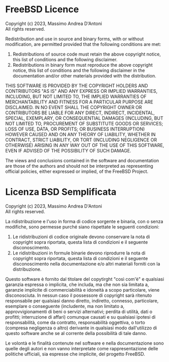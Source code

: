 # FreeBSD Licence

Copyright (c) 2023, Massimo Andrea D'Antoni  
All rights reserved.

Redistribution and use in source and binary forms, with or without
modification, are permitted provided that the following conditions are met:

1. Redistributions of source code must retain the above copyright
   notice, this list of conditions and the following disclaimer.
2. Redistributions in binary form must reproduce the above copyright
   notice, this list of conditions and the following disclaimer in the
   documentation and/or other materials provided with the distribution.

THIS SOFTWARE IS PROVIDED BY THE COPYRIGHT HOLDERS AND CONTRIBUTORS "AS IS" AND
ANY EXPRESS OR IMPLIED WARRANTIES, INCLUDING, BUT NOT LIMITED TO, THE IMPLIED
WARRANTIES OF MERCHANTABILITY AND FITNESS FOR A PARTICULAR PURPOSE ARE
DISCLAIMED. IN NO EVENT SHALL THE COPYRIGHT OWNER OR CONTRIBUTORS BE LIABLE FOR
ANY DIRECT, INDIRECT, INCIDENTAL, SPECIAL, EXEMPLARY, OR CONSEQUENTIAL DAMAGES
(INCLUDING, BUT NOT LIMITED TO, PROCUREMENT OF SUBSTITUTE GOODS OR SERVICES;
LOSS OF USE, DATA, OR PROFITS; OR BUSINESS INTERRUPTION) HOWEVER CAUSED AND
ON ANY THEORY OF LIABILITY, WHETHER IN CONTRACT, STRICT LIABILITY, OR TORT
(INCLUDING NEGLIGENCE OR OTHERWISE) ARISING IN ANY WAY OUT OF THE USE OF THIS
SOFTWARE, EVEN IF ADVISED OF THE POSSIBILITY OF SUCH DAMAGE.

The views and conclusions contained in the software and documentation are those
of the authors and should not be interpreted as representing official policies, 
either expressed or implied, of the FreeBSD Project.

# Licenza BSD Semplificata

Copyright (c) 2023, Massimo Andrea D'Antoni  
All rights reserved.

La ridistribuzione e l'uso in forma di codice sorgente e binaria, con o senza modifiche, sono permesse purché siano rispettate le seguenti condizioni:

1. Le ridistribuzioni di codice originale devono conservare la nota di
   copyright sopra riportata, questa lista di condizioni e il seguente
   disconoscimento.
2. Le ridistribuzioni in formule binarie devono riprodurre la nota di
   copyright sopra riportata, questa lista di condizioni e il seguente
   disconoscimento nella documentazione e/o altri materiali forniti con la
   distribuzione.

Questo software è fornito dal titolare del copytirght "così com'è" e
qualsiasi garanzia espressa o implicita, che includa, ma che non sia limitata
a, garanzie implicite di commerciabilità e idoneità a scopo particolare, viene
disconosciuta. In nessun caso il possessore di copyright sarà ritenuto
responsabile per qualsiasi danno diretto, indiretto, connesso, particolare,
esemplare o conseguente (includente, ma non limitato a, approvvigionamenti di
beni o servizi alternativi; perdita di utilità, dati o profitti; interruzione
di affari) comunque causati e su qualsiasi ipotesi di responsabilità, come da
contratto, responsabilità oggettiva, o torto (compresa negligenza o altro)
derivante in qualsiasi modo dall'utilizzo di questo software anche se al
corrente della possibilità di tale danno.

Le volontà e le finalità contenute nel software e nella documentazione sono
quelle degli autori e non vanno interpretate come rappresentazione delle
politiche ufficiali, sia espresse che implicite, del progetto FreeBSD.
